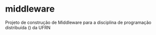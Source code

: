 # middleware
Projeto de construção de Middleware para a disciplina de programação distribuída () da UFRN
